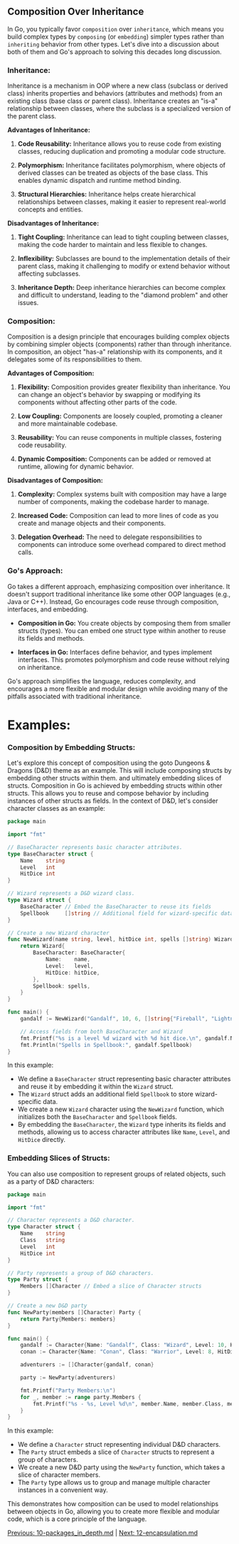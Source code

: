 ## Composition Over Inheritance

In Go, you typically favor `composition` over `inheritance`, which means you build complex types by `composing` (or `embedding`) simpler types rather than `inheriting` behavior from other types. Let's dive into a discussion about both of them and Go's approach to solving this decades long discussion. 

### Inheritance:

Inheritance is a mechanism in OOP where a new class (subclass or derived class) inherits properties and behaviors (attributes and methods) from an existing class (base class or parent class). Inheritance creates an "is-a" relationship between classes, where the subclass is a specialized version of the parent class.

**Advantages of Inheritance:**

1. **Code Reusability:** Inheritance allows you to reuse code from existing classes, reducing duplication and promoting a modular code structure.

2. **Polymorphism:** Inheritance facilitates polymorphism, where objects of derived classes can be treated as objects of the base class. This enables dynamic dispatch and runtime method binding.

3. **Structural Hierarchies:** Inheritance helps create hierarchical relationships between classes, making it easier to represent real-world concepts and entities.

**Disadvantages of Inheritance:**

1. **Tight Coupling:** Inheritance can lead to tight coupling between classes, making the code harder to maintain and less flexible to changes.

2. **Inflexibility:** Subclasses are bound to the implementation details of their parent class, making it challenging to modify or extend behavior without affecting subclasses.

3. **Inheritance Depth:** Deep inheritance hierarchies can become complex and difficult to understand, leading to the "diamond problem" and other issues.

### Composition:

Composition is a design principle that encourages building complex objects by combining simpler objects (components) rather than through inheritance. In composition, an object "has-a" relationship with its components, and it delegates some of its responsibilities to them.

**Advantages of Composition:**

1. **Flexibility:** Composition provides greater flexibility than inheritance. You can change an object's behavior by swapping or modifying its components without affecting other parts of the code.

2. **Low Coupling:** Components are loosely coupled, promoting a cleaner and more maintainable codebase.

3. **Reusability:** You can reuse components in multiple classes, fostering code reusability.

4. **Dynamic Composition:** Components can be added or removed at runtime, allowing for dynamic behavior.

**Disadvantages of Composition:**

1. **Complexity:** Complex systems built with composition may have a large number of components, making the codebase harder to manage.

2. **Increased Code:** Composition can lead to more lines of code as you create and manage objects and their components.

3. **Delegation Overhead:** The need to delegate responsibilities to components can introduce some overhead compared to direct method calls.

### Go's Approach:

Go takes a different approach, emphasizing composition over inheritance. It doesn't support traditional inheritance like some other OOP languages (e.g., Java or C++). Instead, Go encourages code reuse through composition, interfaces, and embedding.

- **Composition in Go:** You create objects by composing them from smaller structs (types). You can embed one struct type within another to reuse its fields and methods.

- **Interfaces in Go:** Interfaces define behavior, and types implement interfaces. This promotes polymorphism and code reuse without relying on inheritance.

Go's approach simplifies the language, reduces complexity, and encourages a more flexible and modular design while avoiding many of the pitfalls associated with traditional inheritance.

# Examples:
### Composition by Embedding Structs:

Let's explore this concept of composition using the goto Dungeons & Dragons (D&D) theme as an example. This will include composing structs by embedding other structs within them. and ultimately embedding slices of structs. Composition in Go is achieved by embedding structs within other structs. This allows you to reuse and compose behavior by including instances of other structs as fields. In the context of D&D, let's consider character classes as an example:

```go
package main

import "fmt"

// BaseCharacter represents basic character attributes.
type BaseCharacter struct {
    Name    string
    Level   int
    HitDice int
}

// Wizard represents a D&D wizard class.
type Wizard struct {
    BaseCharacter // Embed the BaseCharacter to reuse its fields
    Spellbook     []string // Additional field for wizard-specific data
}

// Create a new Wizard character
func NewWizard(name string, level, hitDice int, spells []string) Wizard {
    return Wizard{
        BaseCharacter: BaseCharacter{
            Name:    name,
            Level:   level,
            HitDice: hitDice,
        },
        Spellbook: spells,
    }
}

func main() {
    gandalf := NewWizard("Gandalf", 10, 6, []string{"Fireball", "Lightning Bolt"})

    // Access fields from both BaseCharacter and Wizard
    fmt.Printf("%s is a level %d wizard with %d hit dice.\n", gandalf.Name, gandalf.Level, gandalf.HitDice)
    fmt.Println("Spells in Spellbook:", gandalf.Spellbook)
}
```

In this example:

- We define a `BaseCharacter` struct representing basic character attributes and reuse it by embedding it within the `Wizard` struct.
- The `Wizard` struct adds an additional field `Spellbook` to store wizard-specific data.
- We create a new `Wizard` character using the `NewWizard` function, which initializes both the `BaseCharacter` and `Spellbook` fields.
- By embedding the `BaseCharacter`, the `Wizard` type inherits its fields and methods, allowing us to access character attributes like `Name`, `Level`, and `HitDice` directly.

### Embedding Slices of Structs:
You can also use composition to represent groups of related objects, such as a party of D&D characters:

```go
package main

import "fmt"

// Character represents a D&D character.
type Character struct {
    Name    string
    Class   string
    Level   int
    HitDice int
}

// Party represents a group of D&D characters.
type Party struct {
    Members []Character // Embed a slice of Character structs
}

// Create a new D&D party
func NewParty(members []Character) Party {
    return Party{Members: members}
}

func main() {
    gandalf := Character{Name: "Gandalf", Class: "Wizard", Level: 10, HitDice: 6}
    conan := Character{Name: "Conan", Class: "Warrior", Level: 8, HitDice: 10}

    adventurers := []Character{gandalf, conan}

    party := NewParty(adventurers)

    fmt.Printf("Party Members:\n")
    for _, member := range party.Members {
        fmt.Printf("%s - %s, Level %d\n", member.Name, member.Class, member.Level)
    }
}
```

In this example:

- We define a `Character` struct representing individual D&D characters.
- The `Party` struct embeds a slice of `Character` structs to represent a group of characters.
- We create a new D&D party using the `NewParty` function, which takes a slice of character members.
- The `Party` type allows us to group and manage multiple character instances in a convenient way.

This demonstrates how composition can be used to model relationships between objects in Go, allowing you to create more flexible and modular code, which is a core principle of the language.

[Previous: 10-packages_in_depth.md](./10-packages_in_depth.md) | [Next: 12-encapsulation.md](./12-encapsulation.md)
